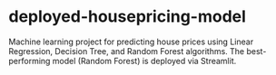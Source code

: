 # deployed-housepricing-model
Machine learning project for predicting house prices using Linear Regression, Decision Tree, and Random Forest algorithms. The best-performing model (Random Forest) is deployed via Streamlit.
